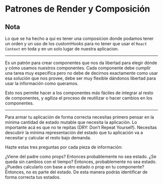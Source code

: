 # Patrones de Render y Composición

## Nota

Lo que se ha hecho a qui es tener una composicion donde podamos tener un orden y un uso de los customHooks
para no tener que usar el `React Context` en toda y en un solo lugar de nuestra aplicacion.

---

Es un patrón para crear componentes que nos da libertad para elegir dónde y cómo usamos nuestros componentes. Cada componente debe cumplir una tarea muy específica pero no debe de decirnos exactamente como usar esa solución que nos provee, debe ser muy flexible dándonos libertad para usar la información como queramos.

Esto nos permite hacer a los componentes más fáciles de integrar al resto de componentes, y agiliza el proceso de reutilizar o hacer cambios en los componentes.

---

Para armar tu aplicación de forma correcta necesitas primero pensar en la mínima cantidad de estado mutable que necesita la aplicación. Lo importante acá es que no te repitas (DRY: Don’t Repeat Yourself). Necesitas descubrir la mínima representación del estado que tu aplicación va a necesitar y calcular el resto bajo demanda.

Hazte estas tres preguntas por cada pieza de información:

¿Viene del padre como props? Entonces probablemente no sea estado.
¿Se queda sin cambios con el tiempo? Entonces, probablemente no sea estado.
¿Puedes calcularlo con base a otro estado o prop en tu componente? Entonces, no es parte del estado.
De esta manera podrás identificar de forma correcta tus estados.